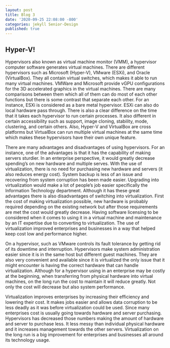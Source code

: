 ```yaml
---
layout: post
title: Blog 3
date: '2020-09-25 22:08:00 -800'
categories: jekyll Senior-Design
published: true
---
```

## Hyper-V!

Hypervisors also known as virtual machine monitor (VMM), a hypervisor computer software generates virtual machines. There are different hypervisors such as Microsoft (Hyper-V), VMware (ESXi), and Oracle (VirtualBox). They all contain virtual switches, which makes it able to run many virtual machines. VMWare and Microsoft provide vGPU configurations for the 3D accelerated graphics in the virtual machines. There are many comparisons between them which all of them can do most of each other functions but there is some contrast that separate each other. For an instance, ESXi is considered as a bare metal hypervisor. ESXi can also do local hardware pass through. There is also a clear difference on the time that it takes each hypervisor to run certain processes. It also different in certain accessibility such as support, image cloning, stability, mode, clustering, and certain others. Also, Hyper-V and VirtualBox are cross platforms but VirtualBox can run multiple virtual machines at the same time which makes these hypervisors have their own unique feature.

There are many advantages and disadvantages of using hypervisors. For an instance, one of the advantages is that it has the capability of making servers sturdier. In an enterprise perspective, it would greatly decrease spending’s on new hardware and multiple serves. With the use of virtualization, there is no need for purchasing new hardware and servers (it also reduces energy cost). System backup is less of an issue and recovering from system corruption has been made easier. Upgrading into virtualization would make a lot of people’s job easier specifically the Information Technology department. Although it has these great advantages there is also disadvantages of switching into virtualization. First the cost of making virtualization possible, new hardware is probably required depending on the existing network but after those requirements are met the cost would greatly decrease. Having software licensing to be considered when it comes to using it in a virtual machine and maintenance by an IT expertise due to converting to virtualization. The use of virtualization improved enterprises and businesses in a way that helped keep cost low and performance higher.

On a hypervisor, such as VMware controls its fault tolerance by getting rid of its downtime and interruption. Hypervisors make system administration easier since it is in the same host but different guest machines. They are also very convenient and available since it is virtualized the only issue that it might encounter is having the correct hardware that can handle virtualization. Although for a hypervisor using in an enterprise may be costly at the beginning, when transferring from physical hardware into virtual machines, on the long run the cost to maintain it will reduce greatly. Not only the cost will decrease but also system performance.

Virtualization improves enterprises by increasing their efficiency and lowering their cost. It makes jobs easier and allows data corruption to be less deadly as it was before virtualization could be used. Since many enterprises cost is usually going towards hardware and server purchasing. Hypervisors has decreased those numbers making the amount of hardware and server to purchase less. It less messy than individual physical hardware and it increases management towards the other servers. Virtualization on the long run is a big improvement for enterprises and businesses all around its technology usage.
